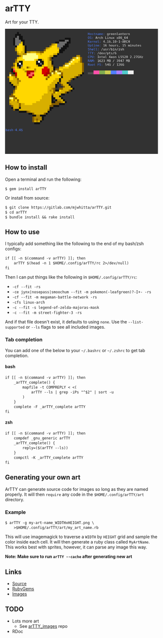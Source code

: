 # arTTY

Art for your TTY.

![Screenshot](imgs/screenshot.png)

## How to install

Open a terminal and run the following:

```
$ gem install arTTY
```

Or install from source:

```
$ git clone https://gitlab.com/mjwhitta/arTTY.git
$ cd arTTY
$ bundle install && rake install
```

## How to use

I typically add something like the following to the end of my bash/zsh
configs:

```
if [[ -n $(command -v arTTY) ]]; then
    arTTY $(head -n 1 $HOME/.config/arTTY/rc 2>/dev/null)
fi
```

Then I can put things like the following in `$HOME/.config/arTTY/rc`:

- `-cf --fit -rs`
- `-ce jynx|nosepass|smoochum --fit -m pokemon(-leafgreen)?-I+- -rs`
- `-cf --fit -m megaman-battle-network -rs`
- `-cfs linux-arch`
- `-c --fit -s legend-of-zelda-majoras-mask`
- `-c --fit -m street-fighter-3 -rs`

And if that file doesn't exist, it defaults to using `none`. Use the
`--list-supported` or `--ls` flags to see all included images.

### Tab completion

You can add one of the below to your `~/.bashrc` or `~/.zshrc` to get
tab completion.

#### bash

```
if [[ -n $(command -v arTTY) ]]; then
    _arTTY_complete() {
        mapfile -t COMPREPLY < <(
            arTTY --ls | grep -iPs "^$2" | sort -u
        )
    }
    complete -F _arTTY_complete arTTY
fi
```

#### zsh

```
if [[ -n $(command -v arTTY) ]]; then
    compdef _gnu_generic arTTY
    _arTTY_complete() {
        reply=($(arTTY --ls))
    }
    compctl -K _arTTY_complete arTTY
fi
```

## Generating your own art

ArTTY can generate source code for images so long as they are named
properly. It will then `require` any code in the
`$HOME/.config/arTTY/art` directory.

### Example

```
$ arTTY -g my-art-name_WIDTHxHEIGHT.png \
    >$HOME/.config/arTTY/art/my_art_name.rb
```

This will use imagemagick to traverse a `WIDTH` by `HEIGHT` grid and
sample the color inside each cell. It will then generate a ruby class
called `MyArtName`. This works best with sprites, however, it can
parse any image this way.

**Note: Make sure to run `arTTY --cache` after generating new art**

## Links

- [Source](https://gitlab.com/mjwhitta/arTTY)
- [RubyGems](https://rubygems.org/gems/arTTY)
- [Images](https://gitlab.com/mjwhitta/arTTY_images)

## TODO

- Lots more art
    - See [arTTY_images] repo
- RDoc

[arTTY_images]: https://gitlab.com/mjwhitta/arTTY_images#todo
